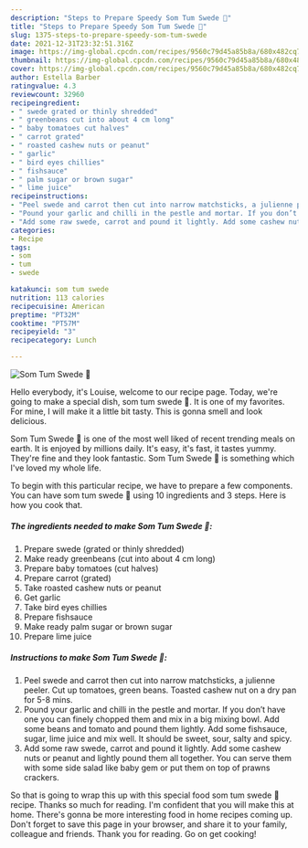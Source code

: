 ```yaml
---
description: "Steps to Prepare Speedy Som Tum Swede 🥗"
title: "Steps to Prepare Speedy Som Tum Swede 🥗"
slug: 1375-steps-to-prepare-speedy-som-tum-swede
date: 2021-12-31T23:32:51.316Z
image: https://img-global.cpcdn.com/recipes/9560c79d45a85b8a/680x482cq70/som-tum-swede-recipe-main-photo.jpg
thumbnail: https://img-global.cpcdn.com/recipes/9560c79d45a85b8a/680x482cq70/som-tum-swede-recipe-main-photo.jpg
cover: https://img-global.cpcdn.com/recipes/9560c79d45a85b8a/680x482cq70/som-tum-swede-recipe-main-photo.jpg
author: Estella Barber
ratingvalue: 4.3
reviewcount: 32960
recipeingredient:
- " swede grated or thinly shredded"
- " greenbeans cut into about 4 cm long"
- " baby tomatoes cut halves"
- " carrot grated"
- " roasted cashew nuts or peanut"
- " garlic"
- " bird eyes chillies"
- " fishsauce"
- " palm sugar or brown sugar"
- " lime juice"
recipeinstructions:
- "Peel swede and carrot then cut into narrow matchsticks, a julienne peeler. Cut up tomatoes, green beans. Toasted cashew nut on a dry pan for 5-8 mins."
- "Pound your garlic and chilli in the pestle and mortar. If you don’t have one you can finely chopped them and mix in a big mixing bowl. Add some beans and tomato and pound them lightly. Add some fishsauce, sugar, lime juice and mix well. It should be sweet, sour, salty and spicy."
- "Add some raw swede, carrot and pound it lightly. Add some cashew nuts or peanut and lightly pound them all together. You can serve them with some side salad like baby gem or put them on top of prawns crackers."
categories:
- Recipe
tags:
- som
- tum
- swede

katakunci: som tum swede 
nutrition: 113 calories
recipecuisine: American
preptime: "PT32M"
cooktime: "PT57M"
recipeyield: "3"
recipecategory: Lunch

---
```



![Som Tum Swede 🥗](https://img-global.cpcdn.com/recipes/9560c79d45a85b8a/680x482cq70/som-tum-swede-recipe-main-photo.jpg)

Hello everybody, it's Louise, welcome to our recipe page. Today, we're going to make a special dish, som tum swede 🥗. It is one of my favorites. For mine, I will make it a little bit tasty. This is gonna smell and look delicious.

Som Tum Swede 🥗 is one of the most well liked of recent trending meals on earth. It is enjoyed by millions daily. It's easy, it's fast, it tastes yummy. They're fine and they look fantastic. Som Tum Swede 🥗 is something which I've loved my whole life.




To begin with this particular recipe, we have to prepare a few components. You can have som tum swede 🥗 using 10 ingredients and 3 steps. Here is how you cook that.

<!--inarticleads1-->

##### The ingredients needed to make Som Tum Swede 🥗:

1. Prepare  swede (grated or thinly shredded)
1. Make ready  greenbeans (cut into about 4 cm long)
1. Prepare  baby tomatoes (cut halves)
1. Prepare  carrot (grated)
1. Take  roasted cashew nuts or peanut
1. Get  garlic
1. Take  bird eyes chillies
1. Prepare  fishsauce
1. Make ready  palm sugar or brown sugar
1. Prepare  lime juice




<!--inarticleads2-->

##### Instructions to make Som Tum Swede 🥗:

1. Peel swede and carrot then cut into narrow matchsticks, a julienne peeler. Cut up tomatoes, green beans. Toasted cashew nut on a dry pan for 5-8 mins.
1. Pound your garlic and chilli in the pestle and mortar. If you don’t have one you can finely chopped them and mix in a big mixing bowl. Add some beans and tomato and pound them lightly. Add some fishsauce, sugar, lime juice and mix well. It should be sweet, sour, salty and spicy.
1. Add some raw swede, carrot and pound it lightly. Add some cashew nuts or peanut and lightly pound them all together. You can serve them with some side salad like baby gem or put them on top of prawns crackers.




So that is going to wrap this up with this special food som tum swede 🥗 recipe. Thanks so much for reading. I'm confident that you will make this at home. There's gonna be more interesting food in home recipes coming up. Don't forget to save this page in your browser, and share it to your family, colleague and friends. Thank you for reading. Go on get cooking!
